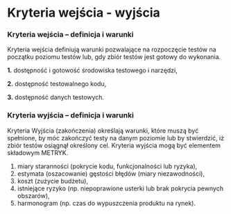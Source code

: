 # Kryteria wejścia - wyjścia



### **Kryteria wejścia – definicja i warunki**

Kryteria wejścia definiują warunki pozwalające na rozpoczęcie testów na początku poziomu testów lub, gdy zbiór testów jest gotowy do wykonania.

**1.**   dostępność i gotowość środowiska testowego i narzędzi,

**2.**   dostępność testowalnego kodu,

**3.**   dostępność danych testowych.

### **Kryteria wyjścia – definicja i warunki**

Kryteria Wyjścia \(zakończenia\) określają warunki, które muszą być spełnione, by móc zakończyć testy na danym poziomie lub by stwierdzić, iż zbiór testów osiągnął określony cel. Kryteria wyjścia mogą być elementem składowym METRYK.

1. miary staranności \(pokrycie kodu, funkcjonalności lub ryzyka\),
2. estymata \(oszacowanie\) gęstości błędów \(miary niezawodności\),
3. koszt \(zużycie budżetu\),
4. istniejące ryzyko \(np. niepoprawione usterki lub brak pokrycia pewnych obszarów\),
5. harmonogram \(np. czas do wypuszczenia produktu na rynek\).

